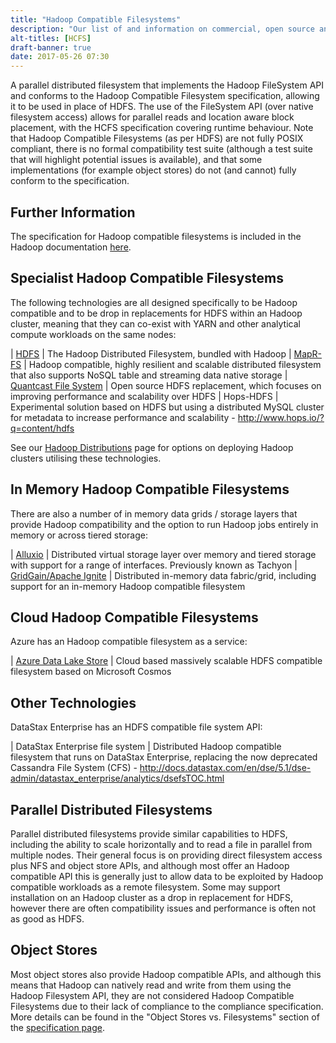 ```yaml
---
title: "Hadoop Compatible Filesystems"
description: "Our list of and information on commercial, open source and cloud based Hadoop compatible filesystems, including HDFS, MapR-FS, Alluxio, Ignite, Azure Data Lake Store and alternatives to these."
alt-titles: [HCFS]
draft-banner: true
date: 2017-05-26 07:30
---
```

A parallel distributed filesystem that implements the Hadoop FileSystem API and conforms to the Hadoop Compatible Filesystem specification, allowing it to be used in place of HDFS.  The use of the FileSystem API (over native filesystem access) allows for parallel reads and location aware block placement, with the HCFS specification covering runtime behaviour.  Note that Hadoop Compatible Filesystems (as per HDFS) are not fully POSIX compliant, there is no formal compatibility test suite (although a test suite that will highlight potential issues is available), and that some implementations (for example object stores) do not (and cannot) fully conform to the specification.
<!--more-->

## Further Information

The specification for Hadoop compatible filesystems is included in the Hadoop documentation [here](https://hadoop.apache.org/docs/r2.7.1/hadoop-project-dist/hadoop-common/filesystem/introduction.html).

## Specialist Hadoop Compatible Filesystems

The following technologies are all designed specifically to be Hadoop compatible and to be drop in replacements for HDFS within an Hadoop cluster, meaning that they can co-exist with YARN and other analytical compute workloads on the same nodes:

| [HDFS](/technologies/apache-hadoop/hdfs/) | The Hadoop Distributed Filesystem, bundled with Hadoop
| [MapR-FS](/technologies/mapr-file-system/) | Hadoop compatible, highly resilient and scalable distributed filesystem that also supports NoSQL table and streaming data native storage
| [Quantcast File System](/technologies/quantcast-file-system/) | Open source HDFS replacement, which focuses on improving performance and scalability over HDFS
| Hops-HDFS | Experimental solution based on HDFS but using a distributed MySQL cluster for metadata to increase performance and scalability - <http://www.hops.io/?q=content/hdfs>

See our [Hadoop Distributions](/tech-categories/hadoop-distributions/) page for options on deploying Hadoop clusters utilising these technologies.

## In Memory Hadoop Compatible Filesystems

There are also a number of in memory data grids / storage layers that provide Hadoop compatibility and the option to run Hadoop jobs entirely in memory or across tiered storage:

| [Alluxio](/technologies/alluxio/) | Distributed virtual storage layer over memory and tiered storage with support for a range of interfaces. Previously known as Tachyon
| [GridGain/Apache Ignite](/technologies/apache-ignite) | Distributed in-memory data fabric/grid, including support for an in-memory Hadoop compatible filesystem

## Cloud Hadoop Compatible Filesystems

Azure has an Hadoop compatible filesystem as a service:

| [Azure Data Lake Store](/technologies/microsoft-azure-data-lake-store) | Cloud based massively scalable HDFS compatible filesystem based on Microsoft Cosmos

## Other Technologies

DataStax Enterprise has an HDFS compatible file system API:

| DataStax Enterprise file system | Distributed Hadoop compatible filesystem that runs on DataStax Enterprise, replacing the now deprecated Cassandra File System (CFS) - <http://docs.datastax.com/en/dse/5.1/dse-admin/datastax_enterprise/analytics/dsefsTOC.html>

## Parallel Distributed Filesystems

Parallel distributed filesystems provide similar capabilities to HDFS, including the ability to scale horizontally and to read a file in parallel from multiple nodes.  Their general focus is on providing direct filesystem access plus NFS and object store APIs, and although most offer an Hadoop compatible API this is generally just to allow data to be exploited by Hadoop compatible workloads as a remote filesystem.  Some may support installation on an Hadoop cluster as a drop in replacement for HDFS, however there are often compatibility issues and performance is often not as good as HDFS.

## Object Stores

Most object stores also provide Hadoop compatible APIs, and although this means that Hadoop can natively read and write from them using the Hadoop Filesystem API, they are not considered Hadoop Compatible Filesystems due to their lack of compliance to the compliance specification.  More details can be found in the "Object Stores vs. Filesystems" section of the [specification page](https://hadoop.apache.org/docs/r2.7.1/hadoop-project-dist/hadoop-common/filesystem/introduction.html).